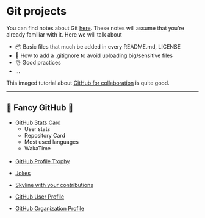 # Git projects

<div class="row row-cols-md-2"><div>

You can find notes about Git [here](/it/dev/git/index.md). These notes will assume that you're already familiar with it. Here we will talk about

* 📦 Basic files that much be added in every README.md, LICENSE
* 🍒 How to add a .gitignore to avoid uploading big/sensitive files
* 👌 Good practices
* ...
</div><div>

This imaged tutorial about [GitHub for collaboration](https://mozillascience.github.io/working-open-workshop/github_for_collaboration/) is quite good.
</div></div>

<hr class="sep-both">

## 🎉 Fancy GitHub 🎉

<div class="row row-cols-md-2"><div>

* [GitHub Stats Card](https://github.com/anuraghazra/github-readme-stats)
  * User stats
  * Repository Card
  * Most used languages
  * WakaTime<br><span>&nbsp;</span>
* [GitHub Profile Trophy](https://github.com/ryo-ma/github-profile-trophy)
</div><div>

* [Jokes](https://readme-jokes.vercel.app/api)

* [Skyline with your contributions](https://skyline.github.com/)

* [GitHub User Profile](https://docs.github.com/en/account-and-profile/setting-up-and-managing-your-github-profile/customizing-your-profile/managing-your-profile-readme)

* [GitHub Organization Profile](https://github.blog/changelog/2021-09-14-readmes-for-organization-profiles/)
</div></div>